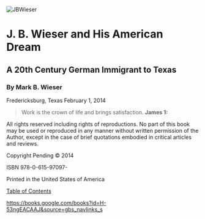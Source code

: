 ![JBWieser](img/jb.jpg)

# J. B. Wieser and His American Dream

## A 20th Century German Immigrant to Texas

### By Mark B. Wieser


Fredericksburg, Texas
February 1, 2014


> Work is the crown of life and brings satisfaction.
> **James 1:**


All rights reserved including rights of reproductions. No part of this book may be used or reproduced in any manner without written permission of the Author, except in the case of brief quotations embodied in critical articles and reviews.

Copyright Pending © 2014

ISBN 978-0-615-97097-

Printed in the United States of America

[Table of Contents](2-toc.md)


https://books.google.com/books?id=H-53ngEACAAJ&source=gbs_navlinks_s

